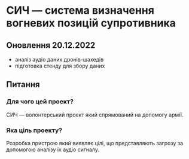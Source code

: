 # СИЧ — система визначення вогневих позицій супротивника

## Оновлення 20.12.2022

* аналіз аудіо даних дронів-шахедів
* підготовка стенду для збору даних

## Питання

### Для чого цей проект?

СИЧ — волонтерський проект який спрямований на допомогу армії.

### Яка ціль проекту?

Розробка пристрою який виявляє цілі, що представляють загрозу за допомогою аналізу їх аудіо сигналу.




